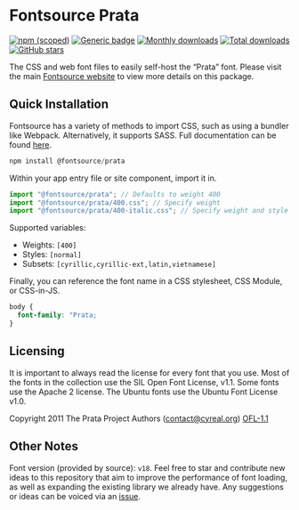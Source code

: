 # Fontsource Prata

[![npm (scoped)](https://img.shields.io/npm/v/@fontsource/prata?color=brightgreen)](https://www.npmjs.com/package/@fontsource/prata) [![Generic badge](https://img.shields.io/badge/fontsource-passing-brightgreen)](https://github.com/fontsource/fontsource) [![Monthly downloads](https://badgen.net/npm/dm/@fontsource/prata)](https://github.com/fontsource/fontsource) [![Total downloads](https://badgen.net/npm/dt/@fontsource/prata)](https://github.com/fontsource/fontsource) [![GitHub stars](https://img.shields.io/github/stars/fontsource/fontsource.svg?style=social&label=Star)](https://github.com/fontsource/fontsource/stargazers)

The CSS and web font files to easily self-host the “Prata” font. Please visit the main [Fontsource website](https://fontsource.org/fonts/prata) to view more details on this package.

## Quick Installation

Fontsource has a variety of methods to import CSS, such as using a bundler like Webpack. Alternatively, it supports SASS. Full documentation can be found [here](https://fontsource.org/docs/introduction).

```javascript
npm install @fontsource/prata
```

Within your app entry file or site component, import it in.

```javascript
import "@fontsource/prata"; // Defaults to weight 400
import "@fontsource/prata/400.css"; // Specify weight
import "@fontsource/prata/400-italic.css"; // Specify weight and style

```

Supported variables:
- Weights: `[400]`
- Styles: `[normal]`
- Subsets: `[cyrillic,cyrillic-ext,latin,vietnamese]`

Finally, you can reference the font name in a CSS stylesheet, CSS Module, or CSS-in-JS.

```css
body {
  font-family: "Prata;
}
```

## Licensing
It is important to always read the license for every font that you use.
Most of the fonts in the collection use the SIL Open Font License, v1.1. Some fonts use the Apache 2 license. The Ubuntu fonts use the Ubuntu Font License v1.0.

Copyright 2011 The Prata Project Authors (contact@cyreal.org)
[OFL-1.1](http://scripts.sil.org/OFL)

## Other Notes
Font version (provided by source): `v18`.
Feel free to star and contribute new ideas to this repository that aim to improve the performance of font loading, as well as expanding the existing library we already have. Any suggestions or ideas can be voiced via an [issue](https://github.com/fontsource/fontsource/issues).